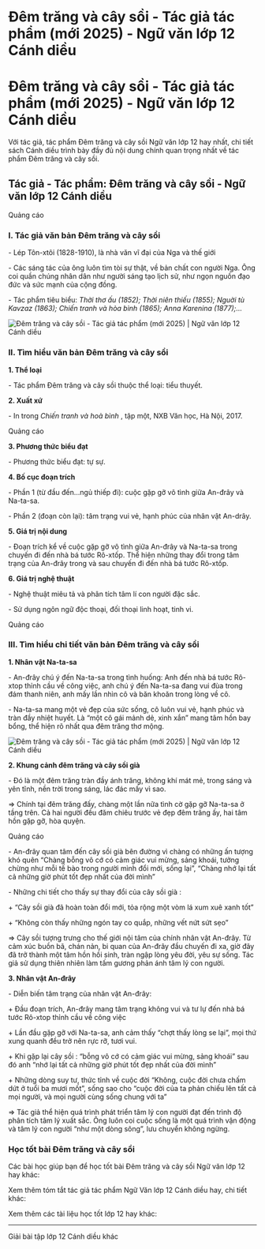 # Đêm trăng và cây sồi - Tác giả tác phẩm (mới 2025) - Ngữ văn lớp 12 Cánh diều

# Đêm trăng và cây sồi - Tác giả tác phẩm (mới 2025) - Ngữ văn lớp 12 Cánh diều

Với tác giả, tác phẩm Đêm trăng và cây sồi Ngữ văn lớp 12 hay nhất, chi tiết sách Cánh diều trình bày đầy đủ nội dung chính quan trọng nhất về tác phẩm Đêm trăng và cây sồi.

## Tác giả - Tác phẩm: Đêm trăng và cây sồi - Ngữ văn lớp 12 Cánh diều

Quảng cáo

### **I. Tác giả văn bản Đêm trăng và cây sồi**

\- Lép Tôn-xtôi (1828-1910), là nhà văn vĩ đại của Nga và thế giới

\- Các sáng tác của ông luôn tìm tòi sự thật, về bản chất con người Nga. Ông coi quần chúng nhân dân như người sáng tạo lịch sử, như ngọn nguồn đạo đức và sức mạnh của cộng đồng.

\- Tác phẩm tiêu biểu:  _Thời thơ ấu (1852); Thời niên thiếu (1855); Nguời tù Kavzaz (1863); Chiến tranh và hòa bình (1865); Anna Karenina (1877);…_

![Đêm trăng và cây sồi - Tác giả tác phẩm \(mới 2025\) | Ngữ văn lớp 12 Cánh diều](https://vietjack.com/soan-van-lop-12-cd/images/tac-gia-tac-pham-dem-trang-va-cay-soi-235988.PNG)

### **II. Tìm hiểu văn bản Đêm trăng và cây sồi**

**1\. Thể loại**

\- Tác phẩm Đêm trăng và cây sồi thuộc thể loại: tiểu thuyết.

**2\. Xuất xứ**

\- In trong _Chiến tranh và hoà bình_ , tập một, NXB Văn học, Hà Nội, 2017.

Quảng cáo

**3\. Phương thức biểu đạt**

\- Phương thức biểu đạt: tự sự.

**4\. Bố cục đoạn trích**

\- Phần 1 (từ đầu đến…ngủ thiếp đi): cuộc gặp gỡ vô tình giữa An-đrây và Na-ta-sa.

\- Phần 2 (đoạn còn lại): tâm trạng vui vẻ, hạnh phúc của nhân vật An-drây.

**5\. Giá trị nội dung**

\- Đoạn trích kể về cuộc gặp gỡ vô tình giữa An-đrây và Na-ta-sa trong chuyến đi đến nhà bá tước Rô-xtốp. Thể hiện những thay đổi trong tâm trạng của An-đrây trong và sau chuyến đi đến nhà bá tước Rô-xtốp.

**6\. Giá trị nghệ thuật**

\- Nghệ thuật miêu tả và phân tích tâm lí con người đặc sắc.

\- Sử dụng ngôn ngữ độc thoại, đối thoại linh hoạt, tinh vi.

Quảng cáo

### **III. Tìm hiểu chi tiết văn bản Đêm trăng và cây sồi**

**1\. Nhân vật Na-ta-sa**

\- An-đrây chú ý đến Na-ta-sa trong tình huống: Anh đến nhà bá tước Rô-xtop thỉnh cầu về công việc, anh chú ý đến Na-ta-sa đang vui đùa trong đám thanh niên, anh mấy lần nhìn cô và băn khoăn trong lòng về cô.

\- Na-ta-sa mang một vẻ đẹp của sức sống, cô luôn vui vẻ, hạnh phúc và tràn đầy nhiệt huyết. Là “một cô gái mảnh dẻ, xinh xắn” mang tâm hồn bay bổng, thể hiện rõ nhất qua đêm trăng thơ mộng.

![Đêm trăng và cây sồi - Tác giả tác phẩm \(mới 2025\) | Ngữ văn lớp 12 Cánh diều](https://vietjack.com/soan-van-lop-12-cd/images/tac-gia-tac-pham-dem-trang-va-cay-soi-235990.PNG)

**2\. Khung cảnh đêm trăng và cây sồi già**

\- Đó là một đêm trăng tràn đầy ánh trăng, không khí mát mẻ, trong sáng và yên tĩnh, nền trời trong sáng, lác đác mấy vì sao.

=> Chính tại đêm trăng đấy, chàng một lần nữa tình cờ gặp gỡ Na-ta-sa ở tầng trên. Cả hai người đều đăm chiêu trước vẻ đẹp đêm trăng ấy, hai tâm hồn gặp gỡ, hòa quyện.

Quảng cáo

\- An-đrây quan tâm đến cây sồi già bên đường vì chàng có những ấn tượng khó quên “Chàng bỗng vô cớ có cảm giác vui mừng, sảng khoái, tưởng chừng như mỗi tế bào trong người mình đổi mới, sống lại”, “Chàng nhớ lại tất cả những giờ phút tốt đẹp nhất của đời mình”

\- Những chi tiết cho thấy sự thay đổi của cây sồi già :

\+ “Cây sồi già đã hoàn toàn đổi mới, tỏa rộng một vòm lá xum xuê xanh tốt”

\+ “Không còn thấy những ngón tay co quắp, những vết nứt sứt sẹo”

=> Cây sồi tượng trưng cho thế giới nội tâm của chính nhân vật An-đrây. Từ cảm xúc buồn bã, chán nản, bi quan của An-đrây đầu chuyến đi xa, giờ đây đã trở thành một tâm hồn hồi sinh, tràn ngập lòng yêu đời, yêu sự sống. Tác giả sử dụng thiên nhiên làm tấm gương phản ánh tâm lý con người.

**3\. Nhân vật An-đrây**

\- Diễn biến tâm trạng của nhân vật An-đrây:

\+ Đầu đoạn trích, An-đrây mang tâm trạng không vui và tư lự đến nhà bá tước Rô-xtop thỉnh cầu về công việc

\+ Lần đầu gặp gỡ với Na-ta-sa, anh cảm thấy “chợt thấy lòng se lại”, mọi thứ xung quanh đều trở nên rực rỡ, tươi vui.

\+ Khi gặp lại cây sồi : “bỗng vô cớ có cảm giác vui mừng, sảng khoái” sau đó anh “nhớ lại tất cả những giờ phút tốt đẹp nhất của đời mình”

\+ Những dòng suy tư, thức tỉnh về cuộc đời “Không, cuộc đời chưa chấm dứt ở tuổi ba mươi mốt”, sống sao cho “cuộc đời của ta phản chiếu lên tất cả mọi người, và mọi người cùng sống chung với ta”

=> Tác giả thể hiện quá trình phát triển tâm lý con người đạt đến trình độ phân tích tâm lý xuất sắc. Ông luôn coi cuộc sống là một quá trình vận động và tâm lý con người “như một dòng sông”, lưu chuyển không ngừng.

### **Học tốt bài Đêm trăng và cây sồi**

Các bài học giúp bạn để học tốt bài Đêm trăng và cây sồi Ngữ văn lớp 12 hay khác:

Xem thêm tóm tắt tác giả tác phẩm Ngữ Văn lớp 12 Cánh diều hay, chi tiết khác:

Xem thêm các tài liệu học tốt lớp 12 hay khác:

* * *

Giải bài tập lớp 12 Cánh diều khác
